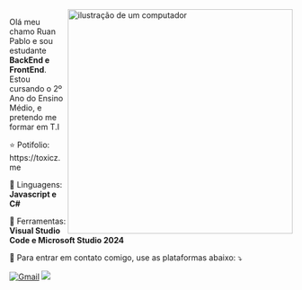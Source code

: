<img src="https://raw.githubusercontent.com/MicaelliMedeiros/micaellimedeiros/master/image/computer-illustration.png" alt="ilustração de um computador" min-width="400px" max-width="400px" width="400px" align="right">

<p align="left"> 
  Olá meu chamo Ruan Pablo e sou estudante <strong>BackEnd e FrontEnd</strong>.<br>
  Estou cursando o 2º Ano do Ensino Médio, e pretendo me formar em T.I
</p>

<p align="left">
  ⭐ Potifolio: https://toxicz.me
</p>

<p align="left">
  🦄 Linguagens: <strong>Javascript e C#</strong>
</p>

<p align="left">
  💼 Ferramentas: <strong>Visual Studio Code e Microsoft Studio 2024</strong>
</p>

<p align="left">
  💌 Para entrar em contato comigo, use as plataformas abaixo: ⤵️
</p>

<p align="left">
  <a href="mailto:ruann239@gmail.com" title="Gmail">
  <img src="https://img.shields.io/badge/-Gmail-FF0000?style=for-the-badge&labelColor=FF0000&logo=gmail&logoColor=white&link=LINK-DO-SEU-GMAIL" alt="Gmail"/></a>

  <a href="">
  <img src="https://img.shields.io/badge/Discord-%235865F2.svg?style=for-the-badge&logo=discord&logoColor=white">
  </a>
</p>
